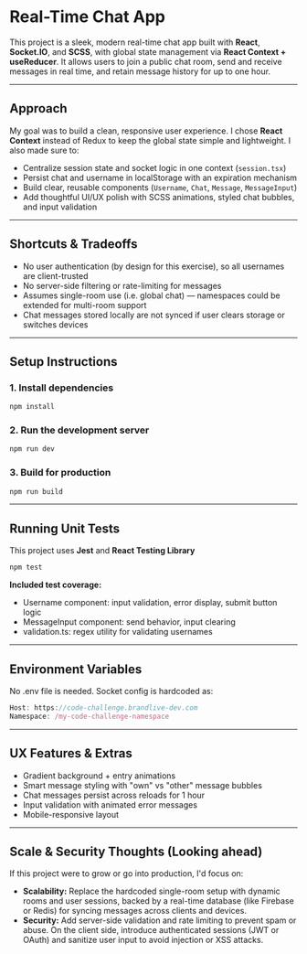 # Real-Time Chat App

This project is a sleek, modern real-time chat app built with **React**, **Socket.IO**, and **SCSS**, with global state management via **React Context + useReducer**. It allows users to join a public chat room, send and receive messages in real time, and retain message history for up to one hour.

---

## Approach

My goal was to build a clean, responsive user experience. I chose **React Context** instead of Redux to keep the global state simple and lightweight. I also made sure to:

- Centralize session state and socket logic in one context (`session.tsx`)
- Persist chat and username in localStorage with an expiration mechanism
- Build clear, reusable components (`Username`, `Chat`, `Message`, `MessageInput`)
- Add thoughtful UI/UX polish with SCSS animations, styled chat bubbles, and input validation

---

## Shortcuts & Tradeoffs

- No user authentication (by design for this exercise), so all usernames are client-trusted
- No server-side filtering or rate-limiting for messages
- Assumes single-room use (i.e. global chat) — namespaces could be extended for multi-room support
- Chat messages stored locally are not synced if user clears storage or switches devices

---

## Setup Instructions

### 1. Install dependencies

```bash
npm install
```

### 2. Run the development server

```bash
npm run dev
```

### 3. Build for production

```bash
npm run build
```

---

## Running Unit Tests

This project uses **Jest** and **React Testing Library**

```bash
npm test
```

**Included test coverage:**

- Username component: input validation, error display, submit button logic
- MessageInput component: send behavior, input clearing
- validation.ts: regex utility for validating usernames

---

## Environment Variables

No .env file is needed. Socket config is hardcoded as:

```ts
Host: https://code-challenge.brandlive-dev.com
Namespace: /my-code-challenge-namespace
```

---

## UX Features & Extras

- Gradient background + entry animations
- Smart message styling with "own" vs "other" message bubbles
- Chat messages persist across reloads for 1 hour
- Input validation with animated error messages
- Mobile-responsive layout

---

## Scale & Security Thoughts (Looking ahead)

If this project were to grow or go into production, I'd focus on:

- **Scalability:** Replace the hardcoded single-room setup with dynamic rooms and user sessions, backed by a real-time database (like Firebase or Redis) for syncing messages across clients and devices.
- **Security:** Add server-side validation and rate limiting to prevent spam or abuse. On the client side, introduce authenticated sessions (JWT or OAuth) and sanitize user input to avoid injection or XSS attacks.
